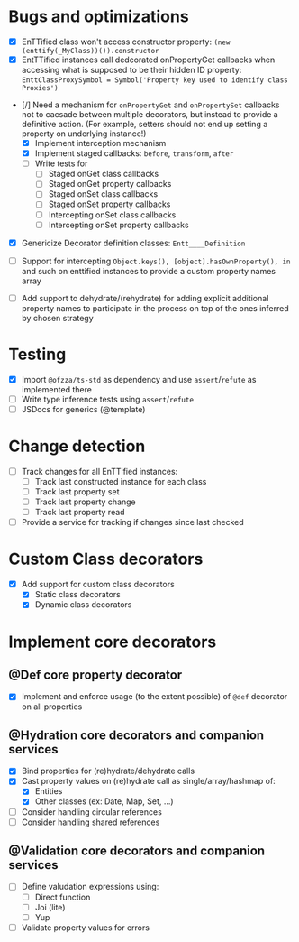# Bugs and optimizations

- [x] EnTTified class won't access constructor property: `(new (enttify(_MyClass))()).constructor`
- [x] EntTTified instances call dedcorated onPropertyGet callbacks when accessing what is supposed to be their hidden ID property: `EnttClassProxySymbol = Symbol('Property key used to identify class Proxies')`
- [/] Need a mechanism for `onPropertyGet` and `onPropertySet` callbacks not to cacsade between multiple decorators, but instead to provide a definitive action. (For example, setters should not end up setting a property on underlying instance!)
  - [x] Implement interception mechanism
  - [x] Implement staged callbacks: `before`, `transform`, `after`
  - [ ] Write tests for
    - [ ] Staged onGet class callbacks
    - [ ] Staged onGet property callbacks
    - [ ] Staged onSet class callbacks
    - [ ] Staged onSet property callbacks
    - [ ] Intercepting onSet class callbacks
    - [ ] Intercepting onSet property callbacks
- [x] Genericize Decorator definition classes: `Entt____Definition`

- [ ] Support for intercepting `Object.keys(), [object].hasOwnProperty(), in` and such on enttified instances to provide a custom property names array
- [ ] Add support to dehydrate/(rehydrate) for adding explicit additional property names to participate in the process on top of the ones inferred by chosen strategy

# Testing

- [x] Import `@ofzza/ts-std` as dependency and use `assert`/`refute` as implemented there
- [ ] Write type inference tests using `assert`/`refute`
- [ ] JSDocs for generics (@template)

# Change detection

- [ ] Track changes for all EnTTified instances:
  - [ ] Track last constructed instance for each class
  - [ ] Track last property set
  - [ ] Track last property change
  - [ ] Track last property read
- [ ] Provide a service for tracking if changes since last checked

# Custom Class decorators

- [x] Add support for custom class decorators
  - [x] Static class decorators
  - [x] Dynamic class decorators

# Implement core decorators

## @Def core property decorator

- [x] Implement and enforce usage (to the extent possible) of `@def` decorator on all properties

## @Hydration core decorators and companion services

- [x] Bind properties for (re)hydrate/dehydrate calls
- [x] Cast property values on (re)hydrate call as single/array/hashmap of:
  - [x] Entities
  - [x] Other classes (ex: Date, Map, Set, ...)
- [ ] Consider handling circular references
- [ ] Consider handling shared references

## @Validation core decorators and companion services

- [ ] Define valudation expressions using:
  - [ ] Direct function
  - [ ] Joi (lite)
  - [ ] Yup
- [ ] Validate property values for errors
